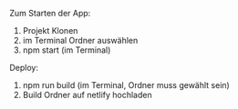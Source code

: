 Zum Starten der App:
1. Projekt Klonen
2. im Terminal Ordner auswählen
3. npm start (im Terminal)

Deploy: 
1. npm run build (im Terminal, Ordner muss gewählt sein)
2. Build Ordner auf netlify hochladen
